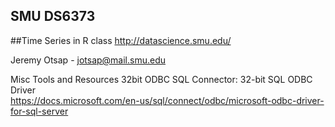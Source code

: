 ## SMU DS6373
##Time Series in R class 
http://datascience.smu.edu/
  
Jeremy Otsap - jotsap@mail.smu.edu
  

Misc Tools and Resources
32bit ODBC SQL Connector: 32-bit SQL ODBC Driver  
https://docs.microsoft.com/en-us/sql/connect/odbc/microsoft-odbc-driver-for-sql-server
